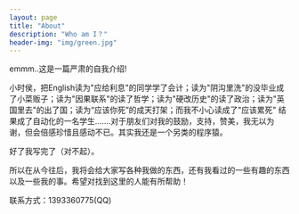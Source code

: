 ```yaml
---
layout: page
title: "About"
description: "Who am I？" 
header-img: "img/green.jpg"
---
```


  emmm..这是一篇严肃的自我介绍!

  小时侯，把English读为"应给利息"的同学学了会计；读为"阴沟里洗"的没毕业成了小菜贩子；读为"因果联系"的读了哲学；读为"硬改历史"的读了政治；读为"英国里去"的出了国；读为“应该你死”的成天打架；而我不小心读成了"应该累死" 结果成了自动化的一名学生.......对于朋友们对我的鼓励，支持，赞美，我无以为谢，但会倍感珍惜且感动不已。其实我还是一个另类的程序猿。  

  好了我写完了（对不起）。

  所以在从今往后，我将会给大家写各种我做的东西，还有我看过的一些有趣的东西以及一些我的事。希望对找到这里的人能有所帮助！
  
  联系方式：1393360775(QQ)

